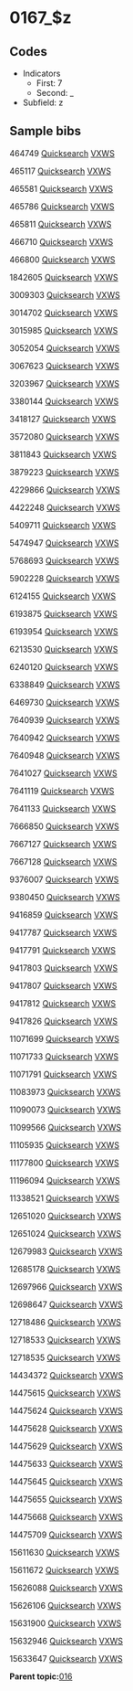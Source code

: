 # 0167\_$z

## Codes

-   Indicators
    -   First: 7
    -   Second: \_
-   Subfield: z

## Sample bibs

464749 [Quicksearch](https://search.library.yale.edu/catalog/464749) [VXWS](http://prodorbis.library.yale.edu:7014/vxws/GetHoldingsService?bibId=464749)

465117 [Quicksearch](https://search.library.yale.edu/catalog/465117) [VXWS](http://prodorbis.library.yale.edu:7014/vxws/GetHoldingsService?bibId=465117)

465581 [Quicksearch](https://search.library.yale.edu/catalog/465581) [VXWS](http://prodorbis.library.yale.edu:7014/vxws/GetHoldingsService?bibId=465581)

465786 [Quicksearch](https://search.library.yale.edu/catalog/465786) [VXWS](http://prodorbis.library.yale.edu:7014/vxws/GetHoldingsService?bibId=465786)

465811 [Quicksearch](https://search.library.yale.edu/catalog/465811) [VXWS](http://prodorbis.library.yale.edu:7014/vxws/GetHoldingsService?bibId=465811)

466710 [Quicksearch](https://search.library.yale.edu/catalog/466710) [VXWS](http://prodorbis.library.yale.edu:7014/vxws/GetHoldingsService?bibId=466710)

466800 [Quicksearch](https://search.library.yale.edu/catalog/466800) [VXWS](http://prodorbis.library.yale.edu:7014/vxws/GetHoldingsService?bibId=466800)

1842605 [Quicksearch](https://search.library.yale.edu/catalog/1842605) [VXWS](http://prodorbis.library.yale.edu:7014/vxws/GetHoldingsService?bibId=1842605)

3009303 [Quicksearch](https://search.library.yale.edu/catalog/3009303) [VXWS](http://prodorbis.library.yale.edu:7014/vxws/GetHoldingsService?bibId=3009303)

3014702 [Quicksearch](https://search.library.yale.edu/catalog/3014702) [VXWS](http://prodorbis.library.yale.edu:7014/vxws/GetHoldingsService?bibId=3014702)

3015985 [Quicksearch](https://search.library.yale.edu/catalog/3015985) [VXWS](http://prodorbis.library.yale.edu:7014/vxws/GetHoldingsService?bibId=3015985)

3052054 [Quicksearch](https://search.library.yale.edu/catalog/3052054) [VXWS](http://prodorbis.library.yale.edu:7014/vxws/GetHoldingsService?bibId=3052054)

3067623 [Quicksearch](https://search.library.yale.edu/catalog/3067623) [VXWS](http://prodorbis.library.yale.edu:7014/vxws/GetHoldingsService?bibId=3067623)

3203967 [Quicksearch](https://search.library.yale.edu/catalog/3203967) [VXWS](http://prodorbis.library.yale.edu:7014/vxws/GetHoldingsService?bibId=3203967)

3380144 [Quicksearch](https://search.library.yale.edu/catalog/3380144) [VXWS](http://prodorbis.library.yale.edu:7014/vxws/GetHoldingsService?bibId=3380144)

3418127 [Quicksearch](https://search.library.yale.edu/catalog/3418127) [VXWS](http://prodorbis.library.yale.edu:7014/vxws/GetHoldingsService?bibId=3418127)

3572080 [Quicksearch](https://search.library.yale.edu/catalog/3572080) [VXWS](http://prodorbis.library.yale.edu:7014/vxws/GetHoldingsService?bibId=3572080)

3811843 [Quicksearch](https://search.library.yale.edu/catalog/3811843) [VXWS](http://prodorbis.library.yale.edu:7014/vxws/GetHoldingsService?bibId=3811843)

3879223 [Quicksearch](https://search.library.yale.edu/catalog/3879223) [VXWS](http://prodorbis.library.yale.edu:7014/vxws/GetHoldingsService?bibId=3879223)

4229866 [Quicksearch](https://search.library.yale.edu/catalog/4229866) [VXWS](http://prodorbis.library.yale.edu:7014/vxws/GetHoldingsService?bibId=4229866)

4422248 [Quicksearch](https://search.library.yale.edu/catalog/4422248) [VXWS](http://prodorbis.library.yale.edu:7014/vxws/GetHoldingsService?bibId=4422248)

5409711 [Quicksearch](https://search.library.yale.edu/catalog/5409711) [VXWS](http://prodorbis.library.yale.edu:7014/vxws/GetHoldingsService?bibId=5409711)

5474947 [Quicksearch](https://search.library.yale.edu/catalog/5474947) [VXWS](http://prodorbis.library.yale.edu:7014/vxws/GetHoldingsService?bibId=5474947)

5768693 [Quicksearch](https://search.library.yale.edu/catalog/5768693) [VXWS](http://prodorbis.library.yale.edu:7014/vxws/GetHoldingsService?bibId=5768693)

5902228 [Quicksearch](https://search.library.yale.edu/catalog/5902228) [VXWS](http://prodorbis.library.yale.edu:7014/vxws/GetHoldingsService?bibId=5902228)

6124155 [Quicksearch](https://search.library.yale.edu/catalog/6124155) [VXWS](http://prodorbis.library.yale.edu:7014/vxws/GetHoldingsService?bibId=6124155)

6193875 [Quicksearch](https://search.library.yale.edu/catalog/6193875) [VXWS](http://prodorbis.library.yale.edu:7014/vxws/GetHoldingsService?bibId=6193875)

6193954 [Quicksearch](https://search.library.yale.edu/catalog/6193954) [VXWS](http://prodorbis.library.yale.edu:7014/vxws/GetHoldingsService?bibId=6193954)

6213530 [Quicksearch](https://search.library.yale.edu/catalog/6213530) [VXWS](http://prodorbis.library.yale.edu:7014/vxws/GetHoldingsService?bibId=6213530)

6240120 [Quicksearch](https://search.library.yale.edu/catalog/6240120) [VXWS](http://prodorbis.library.yale.edu:7014/vxws/GetHoldingsService?bibId=6240120)

6338849 [Quicksearch](https://search.library.yale.edu/catalog/6338849) [VXWS](http://prodorbis.library.yale.edu:7014/vxws/GetHoldingsService?bibId=6338849)

6469730 [Quicksearch](https://search.library.yale.edu/catalog/6469730) [VXWS](http://prodorbis.library.yale.edu:7014/vxws/GetHoldingsService?bibId=6469730)

7640939 [Quicksearch](https://search.library.yale.edu/catalog/7640939) [VXWS](http://prodorbis.library.yale.edu:7014/vxws/GetHoldingsService?bibId=7640939)

7640942 [Quicksearch](https://search.library.yale.edu/catalog/7640942) [VXWS](http://prodorbis.library.yale.edu:7014/vxws/GetHoldingsService?bibId=7640942)

7640948 [Quicksearch](https://search.library.yale.edu/catalog/7640948) [VXWS](http://prodorbis.library.yale.edu:7014/vxws/GetHoldingsService?bibId=7640948)

7641027 [Quicksearch](https://search.library.yale.edu/catalog/7641027) [VXWS](http://prodorbis.library.yale.edu:7014/vxws/GetHoldingsService?bibId=7641027)

7641119 [Quicksearch](https://search.library.yale.edu/catalog/7641119) [VXWS](http://prodorbis.library.yale.edu:7014/vxws/GetHoldingsService?bibId=7641119)

7641133 [Quicksearch](https://search.library.yale.edu/catalog/7641133) [VXWS](http://prodorbis.library.yale.edu:7014/vxws/GetHoldingsService?bibId=7641133)

7666850 [Quicksearch](https://search.library.yale.edu/catalog/7666850) [VXWS](http://prodorbis.library.yale.edu:7014/vxws/GetHoldingsService?bibId=7666850)

7667127 [Quicksearch](https://search.library.yale.edu/catalog/7667127) [VXWS](http://prodorbis.library.yale.edu:7014/vxws/GetHoldingsService?bibId=7667127)

7667128 [Quicksearch](https://search.library.yale.edu/catalog/7667128) [VXWS](http://prodorbis.library.yale.edu:7014/vxws/GetHoldingsService?bibId=7667128)

9376007 [Quicksearch](https://search.library.yale.edu/catalog/9376007) [VXWS](http://prodorbis.library.yale.edu:7014/vxws/GetHoldingsService?bibId=9376007)

9380450 [Quicksearch](https://search.library.yale.edu/catalog/9380450) [VXWS](http://prodorbis.library.yale.edu:7014/vxws/GetHoldingsService?bibId=9380450)

9416859 [Quicksearch](https://search.library.yale.edu/catalog/9416859) [VXWS](http://prodorbis.library.yale.edu:7014/vxws/GetHoldingsService?bibId=9416859)

9417787 [Quicksearch](https://search.library.yale.edu/catalog/9417787) [VXWS](http://prodorbis.library.yale.edu:7014/vxws/GetHoldingsService?bibId=9417787)

9417791 [Quicksearch](https://search.library.yale.edu/catalog/9417791) [VXWS](http://prodorbis.library.yale.edu:7014/vxws/GetHoldingsService?bibId=9417791)

9417803 [Quicksearch](https://search.library.yale.edu/catalog/9417803) [VXWS](http://prodorbis.library.yale.edu:7014/vxws/GetHoldingsService?bibId=9417803)

9417807 [Quicksearch](https://search.library.yale.edu/catalog/9417807) [VXWS](http://prodorbis.library.yale.edu:7014/vxws/GetHoldingsService?bibId=9417807)

9417812 [Quicksearch](https://search.library.yale.edu/catalog/9417812) [VXWS](http://prodorbis.library.yale.edu:7014/vxws/GetHoldingsService?bibId=9417812)

9417826 [Quicksearch](https://search.library.yale.edu/catalog/9417826) [VXWS](http://prodorbis.library.yale.edu:7014/vxws/GetHoldingsService?bibId=9417826)

11071699 [Quicksearch](https://search.library.yale.edu/catalog/11071699) [VXWS](http://prodorbis.library.yale.edu:7014/vxws/GetHoldingsService?bibId=11071699)

11071733 [Quicksearch](https://search.library.yale.edu/catalog/11071733) [VXWS](http://prodorbis.library.yale.edu:7014/vxws/GetHoldingsService?bibId=11071733)

11071791 [Quicksearch](https://search.library.yale.edu/catalog/11071791) [VXWS](http://prodorbis.library.yale.edu:7014/vxws/GetHoldingsService?bibId=11071791)

11083973 [Quicksearch](https://search.library.yale.edu/catalog/11083973) [VXWS](http://prodorbis.library.yale.edu:7014/vxws/GetHoldingsService?bibId=11083973)

11090073 [Quicksearch](https://search.library.yale.edu/catalog/11090073) [VXWS](http://prodorbis.library.yale.edu:7014/vxws/GetHoldingsService?bibId=11090073)

11099566 [Quicksearch](https://search.library.yale.edu/catalog/11099566) [VXWS](http://prodorbis.library.yale.edu:7014/vxws/GetHoldingsService?bibId=11099566)

11105935 [Quicksearch](https://search.library.yale.edu/catalog/11105935) [VXWS](http://prodorbis.library.yale.edu:7014/vxws/GetHoldingsService?bibId=11105935)

11177800 [Quicksearch](https://search.library.yale.edu/catalog/11177800) [VXWS](http://prodorbis.library.yale.edu:7014/vxws/GetHoldingsService?bibId=11177800)

11196094 [Quicksearch](https://search.library.yale.edu/catalog/11196094) [VXWS](http://prodorbis.library.yale.edu:7014/vxws/GetHoldingsService?bibId=11196094)

11338521 [Quicksearch](https://search.library.yale.edu/catalog/11338521) [VXWS](http://prodorbis.library.yale.edu:7014/vxws/GetHoldingsService?bibId=11338521)

12651020 [Quicksearch](https://search.library.yale.edu/catalog/12651020) [VXWS](http://prodorbis.library.yale.edu:7014/vxws/GetHoldingsService?bibId=12651020)

12651024 [Quicksearch](https://search.library.yale.edu/catalog/12651024) [VXWS](http://prodorbis.library.yale.edu:7014/vxws/GetHoldingsService?bibId=12651024)

12679983 [Quicksearch](https://search.library.yale.edu/catalog/12679983) [VXWS](http://prodorbis.library.yale.edu:7014/vxws/GetHoldingsService?bibId=12679983)

12685178 [Quicksearch](https://search.library.yale.edu/catalog/12685178) [VXWS](http://prodorbis.library.yale.edu:7014/vxws/GetHoldingsService?bibId=12685178)

12697966 [Quicksearch](https://search.library.yale.edu/catalog/12697966) [VXWS](http://prodorbis.library.yale.edu:7014/vxws/GetHoldingsService?bibId=12697966)

12698647 [Quicksearch](https://search.library.yale.edu/catalog/12698647) [VXWS](http://prodorbis.library.yale.edu:7014/vxws/GetHoldingsService?bibId=12698647)

12718486 [Quicksearch](https://search.library.yale.edu/catalog/12718486) [VXWS](http://prodorbis.library.yale.edu:7014/vxws/GetHoldingsService?bibId=12718486)

12718533 [Quicksearch](https://search.library.yale.edu/catalog/12718533) [VXWS](http://prodorbis.library.yale.edu:7014/vxws/GetHoldingsService?bibId=12718533)

12718535 [Quicksearch](https://search.library.yale.edu/catalog/12718535) [VXWS](http://prodorbis.library.yale.edu:7014/vxws/GetHoldingsService?bibId=12718535)

14434372 [Quicksearch](https://search.library.yale.edu/catalog/14434372) [VXWS](http://prodorbis.library.yale.edu:7014/vxws/GetHoldingsService?bibId=14434372)

14475615 [Quicksearch](https://search.library.yale.edu/catalog/14475615) [VXWS](http://prodorbis.library.yale.edu:7014/vxws/GetHoldingsService?bibId=14475615)

14475624 [Quicksearch](https://search.library.yale.edu/catalog/14475624) [VXWS](http://prodorbis.library.yale.edu:7014/vxws/GetHoldingsService?bibId=14475624)

14475628 [Quicksearch](https://search.library.yale.edu/catalog/14475628) [VXWS](http://prodorbis.library.yale.edu:7014/vxws/GetHoldingsService?bibId=14475628)

14475629 [Quicksearch](https://search.library.yale.edu/catalog/14475629) [VXWS](http://prodorbis.library.yale.edu:7014/vxws/GetHoldingsService?bibId=14475629)

14475633 [Quicksearch](https://search.library.yale.edu/catalog/14475633) [VXWS](http://prodorbis.library.yale.edu:7014/vxws/GetHoldingsService?bibId=14475633)

14475645 [Quicksearch](https://search.library.yale.edu/catalog/14475645) [VXWS](http://prodorbis.library.yale.edu:7014/vxws/GetHoldingsService?bibId=14475645)

14475655 [Quicksearch](https://search.library.yale.edu/catalog/14475655) [VXWS](http://prodorbis.library.yale.edu:7014/vxws/GetHoldingsService?bibId=14475655)

14475668 [Quicksearch](https://search.library.yale.edu/catalog/14475668) [VXWS](http://prodorbis.library.yale.edu:7014/vxws/GetHoldingsService?bibId=14475668)

14475709 [Quicksearch](https://search.library.yale.edu/catalog/14475709) [VXWS](http://prodorbis.library.yale.edu:7014/vxws/GetHoldingsService?bibId=14475709)

15611630 [Quicksearch](https://search.library.yale.edu/catalog/15611630) [VXWS](http://prodorbis.library.yale.edu:7014/vxws/GetHoldingsService?bibId=15611630)

15611672 [Quicksearch](https://search.library.yale.edu/catalog/15611672) [VXWS](http://prodorbis.library.yale.edu:7014/vxws/GetHoldingsService?bibId=15611672)

15626088 [Quicksearch](https://search.library.yale.edu/catalog/15626088) [VXWS](http://prodorbis.library.yale.edu:7014/vxws/GetHoldingsService?bibId=15626088)

15626106 [Quicksearch](https://search.library.yale.edu/catalog/15626106) [VXWS](http://prodorbis.library.yale.edu:7014/vxws/GetHoldingsService?bibId=15626106)

15631900 [Quicksearch](https://search.library.yale.edu/catalog/15631900) [VXWS](http://prodorbis.library.yale.edu:7014/vxws/GetHoldingsService?bibId=15631900)

15632946 [Quicksearch](https://search.library.yale.edu/catalog/15632946) [VXWS](http://prodorbis.library.yale.edu:7014/vxws/GetHoldingsService?bibId=15632946)

15633647 [Quicksearch](https://search.library.yale.edu/catalog/15633647) [VXWS](http://prodorbis.library.yale.edu:7014/vxws/GetHoldingsService?bibId=15633647)

**Parent topic:**[016](../../tags/016/016.md)


